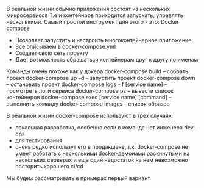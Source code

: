 В реальной жизни обычно приложения состоят из нескольких микросервисов
Т.е и контейнров приходится запускать, управлять несколькими.
Самый простой инструмент для этого - это: 
Docker compose
- Позволяет запустить и настроить многоконтейнерное приложение
- Все описываем в docker-compose.yml
- Создает свою сеть проекту
- Дает возможность обращаться контейнерам друг к другу по именам

Команды очень похоже как у докера
docker-compose build – собрать проект
docker-compose up –d – запустить проект
docker-compose down – остановить проект
docker-compose logs - f [service name] – посмотреть логи сервиса
docker-compose ps – вывести список контейнеров
docker-compose exec [service name] [command] – выполнить команду
docker-compose images – список образов

В реальной жизни docker-compose используют в трех случаях:
- локальная разработка, особенно если в команде нет инженера dev-ops
- для тестирования
- очень редко использут его в продакшене, т.к.  docker-compose не умеет работать с несколькими 
  docker-демонами раскинутыми на нескольких серверах и еще один недостаток на нем невозможно 
  посторить хорошего ci/cd 

Мы будем рассматривать в примерах первый вариант


